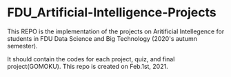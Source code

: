 # FDU_Artificial-Intelligence-Projects

This REPO is the implementation of the projects on Aritificial Intellegence for students in FDU Data Science and Big Technology (2020's autumn semester).

It should contain the codes for each project, quiz, and final project(GOMOKU). This repo is created on Feb.1st, 2021.
